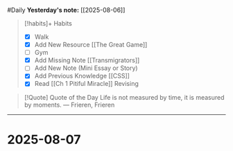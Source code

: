 #Daily
**Yesterday's note:** [[2025-08-06]]

> [!habits]+ Habits 
>- [x] Walk 
>- [x] Add New Resource [[The Great Game]]
> - [ ] Gym 
> - [x] Add Missing Note [[Transmigrators]]
> - [ ] Add New Note (Mini Essay or Story)
> - [x] Add Previous Knowledge  [[CSS]]
> - [x] Read [[Ch 1 Pitiful Miracle]] Revising

> [!Quote]  Quote of the Day
> Life is not measured by time, it is measured by moments. 
> — Frieren, Frieren 


<hr>

# 2025-08-07

